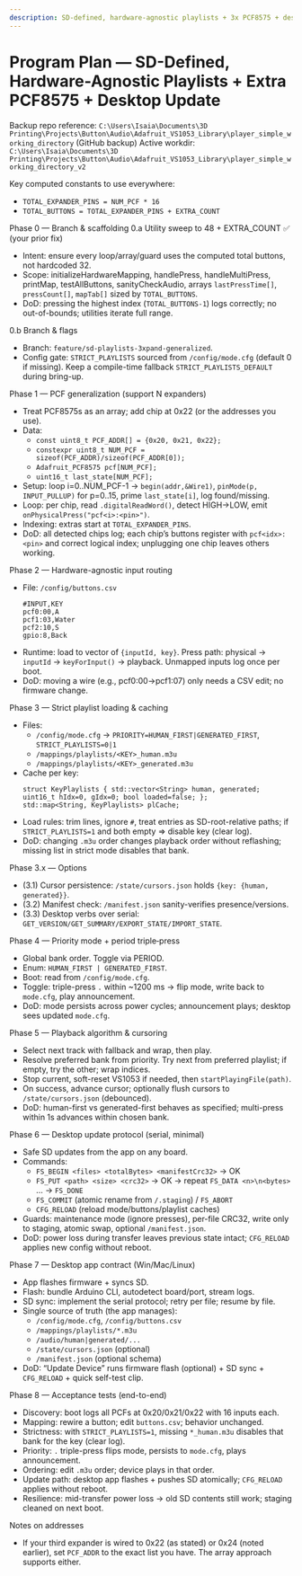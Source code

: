 ```yaml
---
description: SD-defined, hardware-agnostic playlists + 3x PCF8575 + desktop integration
---
```


# Program Plan — SD-Defined, Hardware-Agnostic Playlists + Extra PCF8575 + Desktop Update

Backup repo reference: `C:\Users\Isaia\Documents\3D Printing\Projects\Button\Audio\Adafruit_VS1053_Library\player_simple_working_directory` (GitHub backup)
Active workdir: `C:\Users\Isaia\Documents\3D Printing\Projects\Button\Audio\Adafruit_VS1053_Library\player_simple_working_directory_v2`

Key computed constants to use everywhere:
- `TOTAL_EXPANDER_PINS = NUM_PCF * 16`
- `TOTAL_BUTTONS = TOTAL_EXPANDER_PINS + EXTRA_COUNT`

Phase 0 — Branch & scaffolding
0.a Utility sweep to 48 + EXTRA_COUNT ✅ (your prior fix)
- Intent: ensure every loop/array/guard uses the computed total buttons, not hardcoded 32.
- Scope: initializeHardwareMapping, handlePress, handleMultiPress, printMap, testAllButtons, sanityCheckAudio, arrays `lastPressTime[]`, `pressCount[]`, `mapTab[]` sized by `TOTAL_BUTTONS`.
- DoD: pressing the highest index (`TOTAL_BUTTONS-1`) logs correctly; no out-of-bounds; utilities iterate full range.

0.b Branch & flags
- Branch: `feature/sd-playlists-3xpand-generalized`.
- Config gate: `STRICT_PLAYLISTS` sourced from `/config/mode.cfg` (default 0 if missing). Keep a compile-time fallback `STRICT_PLAYLISTS_DEFAULT` during bring-up.

Phase 1 — PCF generalization (support N expanders)
- Treat PCF8575s as an array; add chip at 0x22 (or the addresses you use).
- Data:
  - `const uint8_t PCF_ADDR[] = {0x20, 0x21, 0x22};`
  - `constexpr uint8_t NUM_PCF = sizeof(PCF_ADDR)/sizeof(PCF_ADDR[0]);`
  - `Adafruit_PCF8575 pcf[NUM_PCF];`
  - `uint16_t last_state[NUM_PCF];`
- Setup: loop i=0..NUM_PCF-1 → `begin(addr,&Wire1)`, `pinMode(p, INPUT_PULLUP)` for p=0..15, prime `last_state[i]`, log found/missing.
- Loop: per chip, read `.digitalReadWord()`, detect HIGH→LOW, emit `onPhysicalPress("pcf<i>:<pin>")`.
- Indexing: extras start at `TOTAL_EXPANDER_PINS`.
- DoD: all detected chips log; each chip’s buttons register with `pcf<idx>:<pin>` and correct logical index; unplugging one chip leaves others working.

Phase 2 — Hardware-agnostic input routing
- File: `/config/buttons.csv`
  ```
  #INPUT,KEY
  pcf0:00,A
  pcf1:03,Water
  pcf2:10,S
  gpio:8,Back
  ```
- Runtime: load to vector of `{inputId, key}`. Press path: physical → `inputId` → `keyForInput()` → playback. Unmapped inputs log once per boot.
- DoD: moving a wire (e.g., pcf0:00→pcf1:07) only needs a CSV edit; no firmware change.

Phase 3 — Strict playlist loading & caching
- Files:
  - `/config/mode.cfg` → `PRIORITY=HUMAN_FIRST|GENERATED_FIRST`, `STRICT_PLAYLISTS=0|1`
  - `/mappings/playlists/<KEY>_human.m3u`
  - `/mappings/playlists/<KEY>_generated.m3u`
- Cache per key:
  ```
  struct KeyPlaylists { std::vector<String> human, generated; uint16_t hIdx=0, gIdx=0; bool loaded=false; };
  std::map<String, KeyPlaylists> plCache;
  ```
- Load rules: trim lines, ignore `#`, treat entries as SD-root-relative paths; if `STRICT_PLAYLISTS=1` and both empty ⇒ disable key (clear log).
- DoD: changing `.m3u` order changes playback order without reflashing; missing list in strict mode disables that bank.

Phase 3.x — Options
- (3.1) Cursor persistence: `/state/cursors.json` holds `{key: {human, generated}}`.
- (3.2) Manifest check: `/manifest.json` sanity-verifies presence/versions.
- (3.3) Desktop verbs over serial: `GET_VERSION/GET_SUMMARY/EXPORT_STATE/IMPORT_STATE`.

Phase 4 — Priority mode + period triple‑press
- Global bank order. Toggle via PERIOD.
- Enum: `HUMAN_FIRST | GENERATED_FIRST`.
- Boot: read from `/config/mode.cfg`.
- Toggle: triple-press `.` within ~1200 ms → flip mode, write back to `mode.cfg`, play announcement.
- DoD: mode persists across power cycles; announcement plays; desktop sees updated `mode.cfg`.

Phase 5 — Playback algorithm & cursoring
- Select next track with fallback and wrap, then play.
- Resolve preferred bank from priority. Try next from preferred playlist; if empty, try the other; wrap indices.
- Stop current, soft-reset VS1053 if needed, then `startPlayingFile(path)`.
- On success, advance cursor; optionally flush cursors to `/state/cursors.json` (debounced).
- DoD: human-first vs generated-first behaves as specified; multi-press within 1s advances within chosen bank.

Phase 6 — Desktop update protocol (serial, minimal)
- Safe SD updates from the app on any board.
- Commands:
  - `FS_BEGIN <files> <totalBytes> <manifestCrc32>` → OK
  - `FS_PUT <path> <size> <crc32>` → OK → repeat `FS_DATA <n>\n<bytes>` … → `FS_DONE`
  - `FS_COMMIT` (atomic rename from `/.staging`) / `FS_ABORT`
  - `CFG_RELOAD` (reload mode/buttons/playlist caches)
- Guards: maintenance mode (ignore presses), per-file CRC32, write only to staging, atomic swap, optional `/manifest.json`.
- DoD: power loss during transfer leaves previous state intact; `CFG_RELOAD` applies new config without reboot.

Phase 7 — Desktop app contract (Win/Mac/Linux)
- App flashes firmware + syncs SD.
- Flash: bundle Arduino CLI, autodetect board/port, stream logs.
- SD sync: implement the serial protocol; retry per file; resume by file.
- Single source of truth (the app manages):
  - `/config/mode.cfg`, `/config/buttons.csv`
  - `/mappings/playlists/*.m3u`
  - `/audio/human|generated/...`
  - `/state/cursors.json` (optional)
  - `/manifest.json` (optional schema)
- DoD: “Update Device” runs firmware flash (optional) + SD sync + `CFG_RELOAD` + quick self-test clip.

Phase 8 — Acceptance tests (end-to-end)
- Discovery: boot logs all PCFs at 0x20/0x21/0x22 with 16 inputs each.
- Mapping: rewire a button; edit `buttons.csv`; behavior unchanged.
- Strictness: with `STRICT_PLAYLISTS=1`, missing `*_human.m3u` disables that bank for the key (clear log).
- Priority: `.` triple-press flips mode, persists to `mode.cfg`, plays announcement.
- Ordering: edit `.m3u` order; device plays in that order.
- Update path: desktop app flashes + pushes SD atomically; `CFG_RELOAD` applies without reboot.
- Resilience: mid-transfer power loss → old SD contents still work; staging cleaned on next boot.

Notes on addresses
- If your third expander is wired to 0x22 (as stated) or 0x24 (noted earlier), set `PCF_ADDR` to the exact list you have. The array approach supports either.

